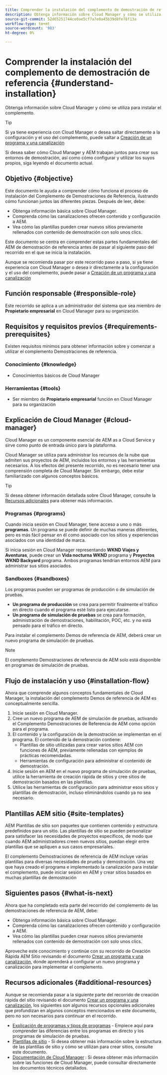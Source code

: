 ```yaml
---
title: Comprender la instalación del complemento de demostración de referencia
description: Obtenga información sobre Cloud Manager y cómo se utiliza para instalar el complemento.
source-git-commit: 52d65251744ce0ae5cf7a7e0a45b39d8fe78f13a
workflow-type: tm+mt
source-wordcount: '983'
ht-degree: 0%

---
```



# Comprender la instalación del complemento de demostración de referencia {#understand-installation}

Obtenga información sobre Cloud Manager y cómo se utiliza para instalar el complemento.

>[!TIP]
>
>Si ya tiene experiencia con Cloud Manager o desea saltar directamente a la configuración y el uso del complemento, puede saltar a [Creación de un programa y una canalización](create-program.md)
>
>Si desea saber cómo Cloud Manager y AEM trabajan juntos para crear sus entornos de demostración, así como cómo configurar y utilizar los suyos propios, siga leyendo el documento actual.

## Objetivo {#objective}

Este documento le ayuda a comprender cómo funciona el proceso de instalación del Complemento de Demostraciones de Referencia, ilustrando cómo funcionan juntos las diferentes piezas. Después de leer, debe:

* Obtenga información básica sobre Cloud Manager.
* Comprenda cómo las canalizaciones ofrecen contenido y configuración a AEM.
* Vea cómo las plantillas pueden crear nuevos sitios previamente rellenados con contenido de demostración con solo unos clics.

Este documento se centra en comprender estas partes fundamentales del AEM de demostración de referencia antes de pasar al siguiente paso del recorrido en el que se inicia la instalación.

Aunque se recomienda pasar por este recorrido paso a paso, si ya tiene experiencia con Cloud Manager o desea ir directamente a la configuración y el uso del complemento, puede pasar a [Creación de un programa y una canalización](create-program.md)

## Función responsable {#responsible-role}

Este recorrido se aplica a un administrador del sistema que sea miembro de **Propietario empresarial** en Cloud Manager para su organización.

## Requisitos y requisitos previos {#requirements-prerequisites}

Existen requisitos mínimos para obtener información sobre y comenzar a utilizar el complemento Demostraciones de referencia.

### Conocimiento {#knowledge}

* Conocimientos básicos de Cloud Manager

### Herramientas {#tools}

* Ser miembro de **Propietario empresarial** función en Cloud Manager para su organización

## Explicación de Cloud Manager {#cloud-manager}

Cloud Manager es un componente esencial de AEM as a Cloud Service y sirve como punto de entrada único para la plataforma.

Cloud Manager se utiliza para administrar los recursos de la nube que admiten sus proyectos de AEM, incluidos los entornos y las herramientas necesarios. A los efectos del presente recorrido, no es necesario tener una comprensión completa de Cloud Manager. Sin embargo, debe estar familiarizado con algunos conceptos básicos.

>[!TIP]
>
>Si desea obtener información detallada sobre Cloud Manager, consulte la [Recursos adicionales](#additional-resources) para obtener más información.

### Programas {#programs}

Cuando inicia sesión en Cloud Manager, tiene acceso a uno o más **programas**. Un programa se puede definir de muchas maneras diferentes, pero es más fácil pensar en él como asociado con los sitios y experiencias asociados con una identidad de marca.

Si inicia sesión en Cloud Manager representando **WKND Viajes y Aventuras**, puede crear un **Vida nocturna WKND** programa y **Proyectos WKND Backyard** programa. Ambos programas tendrían entornos AEM para administrar sus sitios asociados.

### Sandboxes {#sandboxes}

Los programas pueden ser programas de producción o de simulación de pruebas.

* **Un programa de producción** se crea para permitir finalmente el tráfico en directo cuando el programa esté listo para ejecutarse.
* **Un programa de simulación de pruebas** se crea para formación, administración de demostraciones, habilitación, POC, etc. y no está pensado para el tráfico en directo.

Para instalar el complemento Demos de referencia de AEM, deberá crear un nuevo programa de simulación de pruebas.

>[!NOTE]
>
>El complemento Demostraciones de referencia de AEM solo está disponible en programas de simulación de pruebas.

## Flujo de instalación y uso {#installation-flow}

Ahora que comprende algunos conceptos fundamentales de Cloud Manager, la instalación del complemento Demos de referencia de AEM es conceptualmente sencilla.

1. Inicie sesión en Cloud Manager.
1. Cree un nuevo programa de AEM de simulación de pruebas, activando el Complemento Demostraciones de Referencia de AEM como opción para el programa.
1. El contenido y la configuración de la demostración se implementan en el programa. El contenido de la demostración contiene:
   * Plantillas de sitio utilizadas para crear varios sitios AEM con funciones de AEM, previamente rellenadas con ejemplos de prácticas recomendadas.
   * Herramientas de configuración para administrar el contenido de demostración.
1. Inicie sesión en AEM en el nuevo programa de simulación de pruebas, utilice la herramienta de creación rápida de sitios y cree sitios de demostración basados en las plantillas.
1. Utilice las herramientas de configuración para administrar esos sitios y plantillas de demostración, incluso eliminándolos cuando ya no sea necesario.

## Plantillas AEM sitio {#site-templates}

AEM Plantillas de sitio son paquetes que contienen contenido y estructura predefinidos para un sitio. Las plantillas de sitio se pueden personalizar para satisfacer las necesidades de proyectos específicos, de modo que cuando AEM administradores creen nuevos sitios, puedan elegir entre plantillas que se apliquen a sus casos empresariales.

El complemento Demostraciones de referencia de AEM incluye varias plantillas para diversas necesidades de prueba y demostración. Una vez que haya creado el programa e implementado la canalización para instalar el complemento, puede iniciar sesión en AEM y crear sitios basados en muchas plantillas de demostración

## Siguientes pasos {#what-is-next}

Ahora que ha completado esta parte del recorrido del complemento de las demostraciones de referencia de AEM, debe:

* Obtenga información básica sobre Cloud Manager.
* Comprenda cómo las canalizaciones ofrecen contenido y configuración a AEM.
* Vea cómo las plantillas pueden crear nuevos sitios previamente rellenados con contenido de demostración con solo unos clics.

Aproveche este conocimiento y continúe con su recorrido de Creación Rápida AEM Sitio revisando el documento [Crear un programa y una canalización,](create-program.md) donde aprenderá a configurar un nuevo programa y canalización para implementar el complemento.

## Recursos adicionales {#additional-resources}

Aunque se recomienda pasar a la siguiente parte del recorrido de creación rápida del sitio revisando el documento [Crear un programa y una canalización,](create-program.md) los siguientes son algunos recursos opcionales adicionales que profundizan en algunos conceptos mencionados en este documento, pero no son necesarios para continuar en el recorrido.

* [Explicación de programas y tipos de programas](https://experienceleague.adobe.com/docs/experience-manager-cloud-service/implementing/using-cloud-manager/understand-program-types.html) - Empiece aquí para comprender las diferencias entre los programas en directo y los programas de simulación de pruebas.
* [Plantillas de sitio](/help/sites-cloud/administering/site-creation/site-templates.md) - Si desea obtener más información sobre la estructura de las plantillas de sitio y cómo se utilizan para crear sitios, consulte este documento.
* [Documentación de Cloud Manager](https://experienceleague.adobe.com/docs/experience-manager-cloud-service/onboarding/onboarding-concepts/cloud-manager-introduction.html) : Si desea obtener más información sobre las funciones de Cloud Manager, puede consultar directamente los documentos técnicos detallados.
